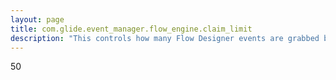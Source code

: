 ```yaml
---
layout: page
title: com.glide.event_manager.flow_engine.claim_limit
description: "This controls how many Flow Designer events are grabbed by the it's event handler and processed in a single background transaction"
---
```

50